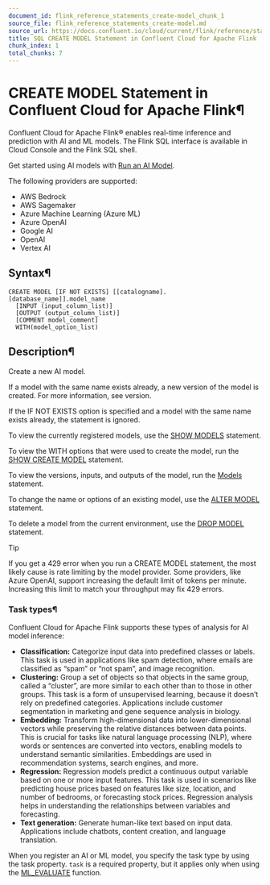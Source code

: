 ```yaml
---
document_id: flink_reference_statements_create-model_chunk_1
source_file: flink_reference_statements_create-model.md
source_url: https://docs.confluent.io/cloud/current/flink/reference/statements/create-model.html
title: SQL CREATE MODEL Statement in Confluent Cloud for Apache Flink
chunk_index: 1
total_chunks: 7
---
```


# CREATE MODEL Statement in Confluent Cloud for Apache Flink¶

Confluent Cloud for Apache Flink® enables real-time inference and prediction with AI and ML models. The Flink SQL interface is available in Cloud Console and the Flink SQL shell.

Get started using AI models with [Run an AI Model](../../../ai/ai-model-inference.html#flink-sql-ai-model).

The following providers are supported:

  * AWS Bedrock
  * AWS Sagemaker
  * Azure Machine Learning (Azure ML)
  * Azure OpenAI
  * Google AI
  * OpenAI
  * Vertex AI

## Syntax¶

    CREATE MODEL [IF NOT EXISTS] [[catalogname].[database_name]].model_name
      [INPUT (input_column_list)]
      [OUTPUT (output_column_list)]
      [COMMENT model_comment]
      WITH(model_option_list)

## Description¶

Create a new AI model.

If a model with the same name exists already, a new version of the model is created. For more information, see version.

If the IF NOT EXISTS option is specified and a model with the same name exists already, the statement is ignored.

To view the currently registered models, use the [SHOW MODELS](show.html#flink-sql-show-models) statement.

To view the WITH options that were used to create the model, run the [SHOW CREATE MODEL](show.html#flink-sql-show-create-model) statement.

To view the versions, inputs, and outputs of the model, run the [Models](describe.html#flink-sql-describe-model) statement.

To change the name or options of an existing model, use the [ALTER MODEL](alter-model.html#flink-sql-alter-model) statement.

To delete a model from the current environment, use the [DROP MODEL](drop-model.html#flink-sql-drop-model) statement.

Tip

If you get a 429 error when you run a CREATE MODEL statement, the most likely cause is rate limiting by the model provider. Some providers, like Azure OpenAI, support increasing the default limit of tokens per minute. Increasing this limit to match your throughput may fix 429 errors.

### Task types¶

Confluent Cloud for Apache Flink supports these types of analysis for AI model inference:

  * **Classification:** Categorize input data into predefined classes or labels. This task is used in applications like spam detection, where emails are classified as “spam” or “not spam”, and image recognition.
  * **Clustering:** Group a set of objects so that objects in the same group, called a “cluster”, are more similar to each other than to those in other groups. This task is a form of unsupervised learning, because it doesn’t rely on predefined categories. Applications include customer segmentation in marketing and gene sequence analysis in biology.
  * **Embedding:** Transform high-dimensional data into lower-dimensional vectors while preserving the relative distances between data points. This is crucial for tasks like natural language processing (NLP), where words or sentences are converted into vectors, enabling models to understand semantic similarities. Embeddings are used in recommendation systems, search engines, and more.
  * **Regression:** Regression models predict a continuous output variable based on one or more input features. This task is used in scenarios like predicting house prices based on features like size, location, and number of bedrooms, or forecasting stock prices. Regression analysis helps in understanding the relationships between variables and forecasting.
  * **Text generation:** Generate human-like text based on input data. Applications include chatbots, content creation, and language translation.

When you register an AI or ML model, you specify the task type by using the task property. `task` is a required property, but it applies only when using the [ML_EVALUATE](../functions/model-inference-functions.html#flink-sql-ml-evaluate-function) function.
